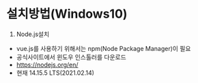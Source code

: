 # 설치방법(Windows10)

1. Node.js설치
- vue.js를 사용하기 위해서는 npm(Node Package Manager)이 필요
- 공식사이트에서 윈도우 인스톨러를 다운로드
- https://nodejs.org/en/
- 현재 14.15.5 LTS(2021.02.14)
